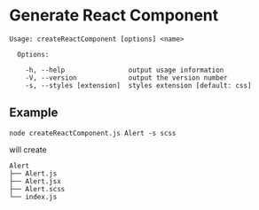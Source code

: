# Generate React Component

```
Usage: createReactComponent [options] <name>

  Options:

    -h, --help                output usage information
    -V, --version             output the version number
    -s, --styles [extension]  styles extension [default: css]
```

## Example

```
node createReactComponent.js Alert -s scss
```

will create

```
Alert
├── Alert.js
├── Alert.jsx
├── Alert.scss
└── index.js
```

